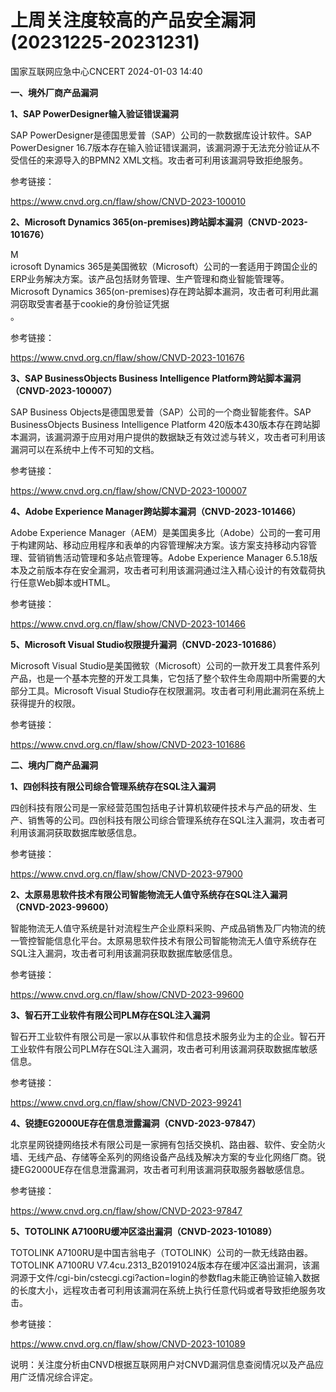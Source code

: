 #  上周关注度较高的产品安全漏洞(20231225-20231231)   
 国家互联网应急中心CNCERT   2024-01-03 14:40  
  
**一、境外厂商产品漏洞**  
  
**1、SAP PowerDesigner输入验证错误漏洞**  
  
SAP PowerDesigner是德国思爱普（SAP）公司的一款数据库设计软件。SAP PowerDesigner 16.7版本存在输入验证错误漏洞，该漏洞源于无法充分验证从不受信任的来源导入的BPMN2 XML文档。攻击者可利用该漏洞导致拒绝服务。  
  
参考链接：  
  
https://www.cnvd.org.cn/flaw/show/CNVD-2023-100010  
  
**2、Microsoft Dynamics 365(on-premises)跨站脚本漏洞（CNVD-2023-101676）**  
  
M  
icrosoft Dynamics 365是美国微软（Microsoft）公司的一套适用于跨国企业的ERP业务解决方案。该产品包括财务管理、生产管理和商业智能管理等。Microsoft Dynamics
365(on-premises)存在跨站脚本漏洞，攻击者可利用此漏洞窃取受害者基于cookie的身份验证凭据  
。  
  
参考链接：  
  
https://www.cnvd.org.cn/flaw/show/CNVD-2023-101676  
  
**3、SAP BusinessObjects Business Intelligence
Platform跨站脚本漏洞（CNVD-2023-100007）**  
  
SAP Business Objects是德国思爱普（SAP）公司的一个商业智能套件。SAP BusinessObjects
Business Intelligence Platform 420版本430版本存在跨站脚本漏洞，该漏洞源于应用对用户提供的数据缺乏有效过滤与转义，攻击者可利用该漏洞可以在系统中上传不可知的文档。  
  
参考链接：  
  
https://www.cnvd.org.cn/flaw/show/CNVD-2023-100007  
  
**4、Adobe Experience Manager跨站脚本漏洞（CNVD-2023-101466）**  
  
Adobe Experience Manager（AEM）是美国奥多比（Adobe）公司的一套可用于构建网站、移动应用程序和表单的内容管理解决方案。该方案支持移动内容管理、营销销售活动管理和多站点管理等。Adobe Experience Manager
6.5.18版本及之前版本存在安全漏洞，攻击者可利用该漏洞通过注入精心设计的有效载荷执行任意Web脚本或HTML。  
  
参考链接：  
  
https://www.cnvd.org.cn/flaw/show/CNVD-2023-101466  
  
**5、Microsoft Visual Studio权限提升漏洞（CNVD-2023-101686）**  
  
Microsoft Visual Studio是美国微软（Microsoft）公司的一款开发工具套件系列产品，也是一个基本完整的开发工具集，它包括了整个软件生命周期中所需要的大部分工具。Microsoft Visual Studio存在权限漏洞。攻击者可利用此漏洞在系统上获得提升的权限。  
  
参考链接：  
  
https://www.cnvd.org.cn/flaw/show/CNVD-2023-101686  
  
  
**二、境内厂商产品漏洞**  
  
**1、四创科技有限公司综合管理系统存在SQL注入漏洞**  
  
四创科技有限公司是一家经营范围包括电子计算机软硬件技术与产品的研发、生产、销售等的公司。四创科技有限公司综合管理系统存在SQL注入漏洞，攻击者可利用该漏洞获取数据库敏感信息。  
  
参考链接：  
  
https://www.cnvd.org.cn/flaw/show/CNVD-2023-97900  
  
**2、太原易思软件技术有限公司智能物流无人值守系统存在SQL注入漏洞（CNVD-2023-99600）**  
  
智能物流无人值守系统是针对流程生产企业原料采购、产成品销售及厂内物流的统一管控智能信息化平台。太原易思软件技术有限公司智能物流无人值守系统存在SQL注入漏洞，攻击者可利用该漏洞获取数据库敏感信息。  
  
参考链接：  
  
https://www.cnvd.org.cn/flaw/show/CNVD-2023-99600  
  
**3、智石开工业软件有限公司PLM存在SQL注入漏洞**  
  
智石开工业软件有限公司是一家以从事软件和信息技术服务业为主的企业。智石开工业软件有限公司PLM存在SQL注入漏洞，攻击者可利用该漏洞获取数据库敏感信息。  
  
参考链接：  
  
https://www.cnvd.org.cn/flaw/show/CNVD-2023-99241  
  
**4、锐捷EG2000UE存在信息泄露漏洞（CNVD-2023-97847）**  
  
北京星网锐捷网络技术有限公司是一家拥有包括交换机、路由器、软件、安全防火墙、无线产品、存储等全系列的网络设备产品线及解决方案的专业化网络厂商。锐捷EG2000UE存在信息泄露漏洞，攻击者可利用该漏洞获取服务器敏感信息。  
  
参考链接：  
  
https://www.cnvd.org.cn/flaw/show/CNVD-2023-97847  
  
**5、TOTOLINK A7100RU缓冲区溢出漏洞（CNVD-2023-101089）**  
  
TOTOLINK A7100RU是中国吉翁电子（TOTOLINK）公司的一款无线路由器。TOTOLINK A7100RU
V7.4cu.2313_B20191024版本存在缓冲区溢出漏洞，该漏洞源于文件/cgi-bin/cstecgi.cgi?action=login的参数flag未能正确验证输入数据的长度大小，远程攻击者可利用该漏洞在系统上执行任意代码或者导致拒绝服务攻击。  
  
参考链接：  
  
https://www.cnvd.org.cn/flaw/show/CNVD-2023-101089  
  
  
说明：关注度分析由CNVD根据互联网用户对CNVD漏洞信息查阅情况以及产品应用广泛情况综合评定。  
  
